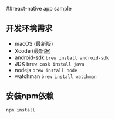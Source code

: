 ##react-native app sample

## 开发环境需求

* macOS (最新版)
* Xcode (最新版)
* android-sdk `brew install android-sdk`
* JDK `brew cask install java`
* nodejs `brew install node`
* watchman `brew install watchman`

## 安装npm依赖

```shell
npm install
```
